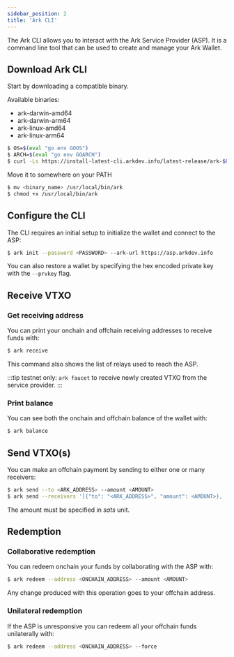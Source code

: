 ```yaml
---
sidebar_position: 2
title: 'Ark CLI'
---
```


The Ark CLI allows you to interact with the Ark Service Provider (ASP). It is a command line tool that can be used to create and manage your Ark Wallet.

## Download Ark CLI

Start by downloading a compatible binary.

Available binaries:

- ark-darwin-amd64
- ark-darwin-arm64
- ark-linux-amd64
- ark-linux-arm64

```bash
$ OS=$(eval "go env GOOS")
$ ARCH=$(eval "go env GOARCH")
$ curl -Ls https://install-latest-cli.arkdev.info/latest-release/ark-$OS-$ARCH
```

Move it to somewhere on your PATH

```bash
$ mv <binary_name> /usr/local/bin/ark
$ chmod +x /usr/local/bin/ark
```

## Configure the CLI

The CLI requires an initial setup to initialize the wallet and connect to the ASP:

```bash
$ ark init --password <PASSWORD> --ark-url https://asp.arkdev.info
```

You can also restore a wallet by specifying the hex encoded private key with the `--prvkey` flag.

## Receive VTXO

### Get receiving address

You can print your onchain and offchain receiving addresses to receive funds with:

```bash
$ ark receive
```

This command also shows the list of relays used to reach the ASP.

:::tip
testnet only: `ark faucet` to receive newly created VTXO from the service provider.
:::

### Print balance

You can see both the onchain and offchain balance of the wallet with:

```bash
$ ark balance
```

## Send VTXO(s)

You can make an offchain payment by sending to either one or many receivers:

```bash
$ ark send --to <ARK_ADDRESS> --amount <AMOUNT>
$ ark send --receivers '[{"to": "<ARK_ADDRESS>", "amount": <AMOUNT>}, ...]'
```

The amount must be specified in _sats_ unit.

## Redemption

### Collaborative redemption

You can redeem onchain your funds by collaborating with the ASP with:

```bash
$ ark redeem --address <ONCHAIN_ADDRESS> --amount <AMOUNT>
```

Any change produced with this operation goes to your offchain address.

### Unilateral redemption

If the ASP is unresponsive you can redeem all your offchain funds unilaterally with:

```bash
$ ark redeem --address <ONCHAIN_ADDRESS> --force
```
